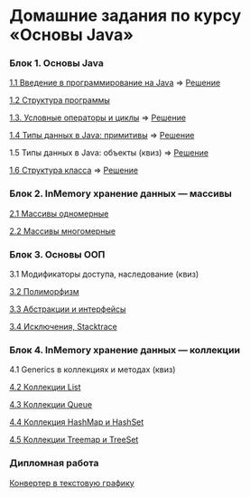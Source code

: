 # Домашние задания по курсу «Основы Java»

### Блок 1. Основы Java

[1.1 Введение в программирование на Java](java-homeworks/introduction)  =>    [Решение]()

[1.2	Структура программы](java-homeworks/program-structure)

[1.3.   Условные операторы и циклы](java-homeworks/conditional-statements-cycles)  =>    [Решение]()

[1.4	Типы данных в Java: примитивы](java-homeworks/primitive-types)  =>    [Решение]()

1.5	Типы данных в Java: объекты (квиз)  =>    [Решение]()

[1.6	Структура класса](java-homeworks/class-structure)    =>    [Решение]()


### Блок 2. InMemory хранение данных — массивы

[2.1	Массивы одномерные](https://github.com/MarselFazlyev/java-homeworks/blob/master/one-dimensional-array/2.1.1/README.md) 


[2.2	Массивы многомерные](java-homeworks/multidimensional-array)


### Блок 3. Основы ООП

3.1	Модификаторы доступа, наследование (квиз)	

[3.2	Полиморфизм](java-homeworks/polymorphism)

[3.3	Абстракции и интерфейсы](java-homeworks/abstractions-interfaces)

[3.4  Исключения, Stacktrace](java-homeworks/exceptions)


### Блок 4. InMemory хранение данных — коллекции

4.1 Generics в коллекциях и методах (квиз)

[4.2	Коллекции List](java-homeworks/list)

[4.3	Коллекции Queue](java-homeworks/queue)

[4.4	Коллекция HashMap и HashSet](java-homeworks/hash-collections)

[4.5	Коллекции Treemap и TreeSet](java-homeworks/tree-collections)
### Дипломная работа
[Конвертер в текстовую графику](https://github.com/MarselFazlyev/Konverter-to-text-graphics/blob/master/README.md)
